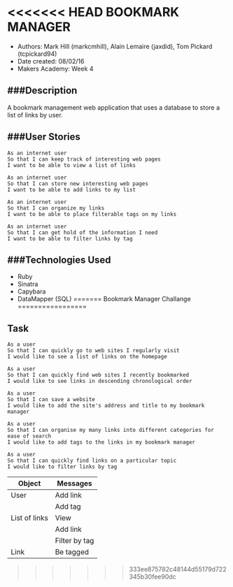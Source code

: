 <<<<<<< HEAD
BOOKMARK MANAGER
================

- Authors: Mark Hill (markcmhill), Alain Lemaire (jaxdid), Tom Pickard (tcpickard94)
- Date created: 08/02/16
- Makers Academy: Week 4

###Description
-----------
A bookmark management web application that uses a database to store a list of links by user.

###User Stories
---------------
```
As an internet user
So that I can keep track of interesting web pages
I want to be able to view a list of links

As an internet user
So that I can store new interesting web pages
I want to be able to add links to my list

As an internet user
So that I can organize my links
I want to be able to place filterable tags on my links

As an internet user
So that I can get hold of the information I need
I want to be able to filter links by tag
```

###Technologies Used
-----------------
- Ruby
- Sinatra
- Capybara
- DataMapper (SQL)
=======
Bookmark Manager Challange
=================


Task
-----

```
As a user
So that I can quickly go to web sites I regularly visit
I would like to see a list of links on the homepage

As a user
So that I can quickly find web sites I recently bookmarked
I would like to see links in descending chronological order

As a user
So that I can save a website
I would like to add the site's address and title to my bookmark manager

As a user
So that I can organise my many links into different categories for ease of search
I would like to add tags to the links in my bookmark manager

As a user
So that I can quickly find links on a particular topic
I would like to filter links by tag

```

| Object | Messages |
|--------|----------|
| User   | Add link |
|        | Add tag  |
| List of links   |  View |
|                 |  Add link |
|                 |  Filter by tag |
| Link | Be tagged |
>>>>>>> 333ee875782c48144d55179d722345b30fee90dc
